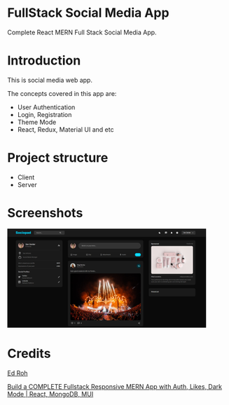 # FullStack Social Media App
Complete React MERN Full Stack Social Media App. 

# Introduction
This is social media web app. 

The concepts covered in this app are:
- User Authentication
- Login, Registration
- Theme Mode
- React, Redux, Material UI and etc

# Project structure
- Client
- Server

# Screenshots
<img src="./client/public/assets/ss_0.png" alt="Social Media Mern" width="90%"> 

# Credits
[Ed Roh](https://github.com/ed-roh)


[Build a COMPLETE Fullstack Responsive MERN App with Auth, Likes, Dark Mode | React, MongoDB, MUI](https://www.youtube.com/watch?v=K8YELRmUb5o)